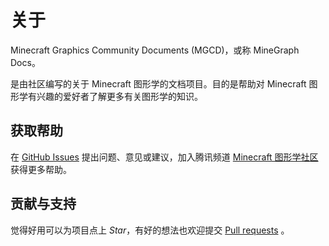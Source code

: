 # 关于

Minecraft Graphics Community Documents (MGCD)，或称 MineGraph Docs。

是由社区编写的关于 Minecraft 图形学的文档项目。目的是帮助对 Minecraft 图形学有兴趣的爱好者了解更多有关图形学的知识。

## 获取帮助

在 [GitHub Issues](https://github.com/MineGraphCN/MGC_Docs/issues) 提出问题、意见或建议，加入腾讯频道 [Minecraft 图形学社区](https://pd.qq.com/s/7lqo0embd) 获得更多帮助。

## 贡献与支持

觉得好用可以为项目点上 *Star*，有好的想法也欢迎提交 [Pull requests](https://github.com/MineGraphCN/MGC_Docs/pulls) 。
